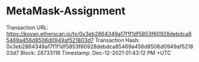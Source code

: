 # MetaMask-Assignment
Transaction URL: https://kovan.etherscan.io/tx/0x3eb2864349a17f1f1df5853f60928debdca85469a456d8506d0949af521803d7
Transaction Hash: 0x3eb2864349a17f1f1df5853f60928debdca85469a456d8506d0949af521803d7
Block: 28733118 
Timestamp: Dec-12-2021 01:43:12 PM +UTC
